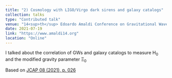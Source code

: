 ```yaml
---
title: "2) Cosmology with LIGO/Virgo dark sirens and galaxy catalogs"
collection: talks
type: "Contributed talk"
venue: "14<sup>th</sup> Edoardo Amaldi Conference on Gravitational Waves"
date: 2021-07-19
link: "https://www.amaldi14.org"
location: "Online"
---
```


I talked about the correlation of GWs and galaxy catalogs to measure H<sub>0</sub> and the modified gravity parameter &Xi;<sub>0</sub>

Based on <a href="https://iopscience.iop.org/article/10.1088/1475-7516/2021/08/026" target="_blank" rel="noopener">JCAP 08 (2021), p. 026</a>
